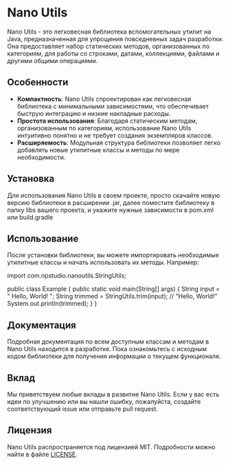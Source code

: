 # Nano Utils

Nano Utils - это легковесная библиотека вспомогательных утилит на Java, предназначенная для упрощения повседневных задач разработки. Она предоставляет набор статических методов, организованных по категориям, для работы со строками, датами, коллекциями, файлами и другими общими операциями.

## Особенности

- **Компактность**: Nano Utils спроектирован как легковесная библиотека с минимальными зависимостями, что обеспечивает быструю интеграцию и низкие накладные расходы.
- **Простота использования**: Благодаря статическим методам, организованным по категориям, использование Nano Utils интуитивно понятно и не требует создания экземпляров классов.
- **Расширяемость**: Модульная структура библиотеки позволяет легко добавлять новые утилитные классы и методы по мере необходимости.

## Установка

Для использования Nano Utils в своем проекте, просто скачайте новую версию библиотеки в расширении .jar, далее поместите библиотеку в папку libs вашего проекта, и укажите нужные зависимости в pom.xml или build.gradle

## Использование

После установки библиотеки, вы можете импортировать необходимые утилитные классы и начать использовать их методы. Например:

import com.npstudio.nanoutils.StringUtils;

public class Example {
    public static void main(String[] args) {
        String input = "   Hello, World!   ";
        String trimmed = StringUtils.trim(input); // "Hello, World!"
        System.out.println(trimmed);
    }
}

## Документация

Подробная документация по всем доступным классам и методам в Nano Utils находится в разработке. Пока ознакомьтесь с исходным кодом библиотеки для получения информации о текущем функционале.

## Вклад

Мы приветствуем любые вклады в развитие Nano Utils. Если у вас есть идеи по улучшению или вы нашли ошибку, пожалуйста, создайте соответствующий issue или отправьте pull request.

## Лицензия

Nano Utils распространяется под лицензией MIT. Подробности можно найти в файле [LICENSE](LICENSE).